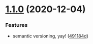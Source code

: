 # [1.1.0](https://github.com/strangedev/neuron-buildbot/compare/v1.0.0...v1.1.0) (2020-12-04)


### Features

* semantic versioning, yay! ([491184d](https://github.com/strangedev/neuron-buildbot/commit/491184d80b9d7976c0dc3f81df9d02a427592fda))
